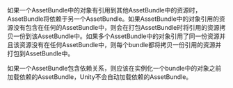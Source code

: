 如果一个AssetBundle中的对象有引用到其他AssetBundle中的资源时，AssetBundle将依赖于另一个AssetBundle。如果AssetBundle中的对象引用的资源没有包含在任何的AssetBundle中，则会在打包AssetBundle时将引用的资源拷贝一份到该AssetBundle中。如果多个AssetBundle中的对象引用了同一份资源并且该资源没有在任何AssetBundle中，则每个bundle都将拷贝一份引用的资源并打包到AssetBundle中。

如果一个AssetBundle包含依赖关系，则应该在实例化一个bundle中的对象之前加载依赖的AssetBundle，Unity不会自动加载依赖的AssetBundle。